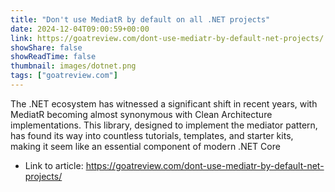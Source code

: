 ```yaml
---
title: "Don't use MediatR by default on all .NET projects"
date: 2024-12-04T09:00:59+00:00
link: https://goatreview.com/dont-use-mediatr-by-default-net-projects/
showShare: false
showReadTime: false
thumbnail: images/dotnet.png
tags: ["goatreview.com"]
---
```

The .NET ecosystem has witnessed a significant shift in recent years, with MediatR becoming almost synonymous with Clean Architecture implementations. This library, designed to implement the mediator pattern, has found its way into countless tutorials, templates, and starter kits, making it seem like an essential component of modern .NET Core

- Link to article: https://goatreview.com/dont-use-mediatr-by-default-net-projects/